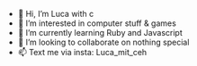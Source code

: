 - 👋 Hi, I’m Luca with c
- 👀 I’m interested in computer stuff & games
- 🌱 I’m currently learning Ruby and Javascript
- 💞️ I’m looking to collaborate on nothing special
- 📫 Text me via insta: Luca_mit_ceh
